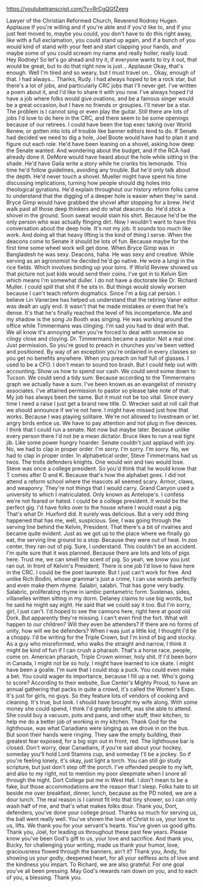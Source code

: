 https://youtubetranscript.com/?v=RrCgQGfZeeg

 Lawyer of the Christian Reformed Church, Reverend Rodney Hugen. Applause If you're willing and if you're able and if you'd like to, and if you just feel moved to, maybe you could, you don't have to do this right away, like with a full exclamation, you could stand up again, and if a bunch of you would kind of stand with your feet and start clapping your hands, and maybe some of you could scream my name and really holler, really loud. Hey Rodney! So let's go ahead and try it, if everyone wants to try it out, that would be great, but to do that right now is just... Applause Okay, that's enough. Well I'm tired and so weary, but I must travel on... Okay, enough of that. I had always... Thanks, Rudy. I had always hoped to be a rock star, but there's a lot of jobs, and particularly CRC jobs that I'll never get. I've written a poem about it, and I'd like to share it with you now. I've always hoped I'd have a job where folks would give ovations, and be a famous singer would be a great occasion, but I have no friends or groupies. I'll never be a star. The problem is I cannot sing or even play the guitar. Still there are lots of jobs I'd love to do here in the CRC, and there seem to be some openings because of our retirees. I could have been the top exec taking over World Renew, or gotten into lots of trouble like banner editors tend to do. If Senate had decided we need to dig a hole, Joel Boote would have had to plan it and figure out each role. He'd have been leaning on a shovel, asking how deep the Senate wanted. And wondering about the budget, and if the RCA had already done it. DeMore would have heard about the hole while sitting in the shade. He'd have Gaila write a story while he cranks his lemonade. This time he'd follow guidelines, avoiding any trouble. But he'd only talk about the depth. He'd never touch a shovel. Mueller might have spent his time discussing implications, turning how people should dig holes into theological gyrations. He'd explain throughout our history reform folks came to understand that the digging of a deeper hole is easier when they're sand. Bryce Gimp would have grabbed the shovel after stopping for a brew. He'd walk past all those deep thinkers and do what deacons do. He'd stick a shovel in the ground. Soon sweat would stain his shirt. Because he'd be the only person who was actually flinging dirt. Now I wouldn't want to have this conversation about the deep hole. It's not my job. It sounds too much like work. And doing all that heavy lifting is the kind of thing I serve. When the deacons come to Senate it should be lots of fun. Because maybe for the first time some wheel work will get done. When Bryce Gimp was in Bangladesh he was sexy. Deacons, haha. He was sexy and creative. While serving as an agronomist he decided he'd go native. He wore a lungi in the rice fields. Which involves binding up your loins. If World Review showed us that picture not just kids would send their coins. I've got in to Kelvin Sim which means I'm somewhat duller. I do not have a doctorate like Dr. Richard Muller. I could spill that shit if he sits in. But things would slowly worsen because I can't teach reform dogmatics. Since I'm a big cat person. I believe Lin Vanerzee has helped us understand that the retiring Vaner editor was dealt an ugly end. It wasn't that he made mistakes or even that he's dense. It's that he's finally reached the level of his incompetence. Me and my shadow is the song Jo Booth was singing. He was working around the office while Timmermans was clinging. I'm sad you had to deal with that. We all know it's annoying when you're forced to deal with someone so clingy close and cloying. Dr. Timmermans became a pastor. Not a real one. Just permission. So you're good to preach in churches you've been vetted and positioned. By way of an exception you're ordained in every classes so you get no benefits anywhere. When you preach on half full of glasses. I used to be a CFO. I don't mean to sound too brash. But I could help out with accounting. Show us how to spend our cash. We could send some down to Tucson. We could send a tidy sum. Because according to the Timmermans graph we actually have a sum. I've been known as an evangelist of ministry associates. I've attained permission to pastor so please take note of that. My job has always been the same. But it must not be too vital. Since every time I need a raise I just get a brand new title. D. Wrecker said at roll call that we should announce if we're not here. I might have missed just how that works. Because I was playing solitaire. We're not allowed to livestream or let angry birds entice us. We have to pay attention and not plug in five devices. I think that I could run a senate. Not now but maybe later. Because unlike every person there I'd not be a mean dictator. Bruce likes to run a real tight jib. Like some power hungry hoarder. Senate couldn't just applaud with joy. No, we had to clap in proper order. I'm sorry. I'm sorry. I'm sorry. No, we had to clap in proper order. In alphabetical order, Steve Timmermans had us twos. The trolls defenders knights. One would win and two would lose. Steve was once a college president. So you'd think that he would know that T comes after D and K. Because that's how the alphabet goes. I did not attend a reform school where the mascots all seemed scary. Armor, claws, and weaponry. They're not things that I would carry. Grand Canyon used a university to which I matriculated. Only known as Antelope's. I confess we're not feared or hated. I could be a college president. It would be the perfect gig. I'd have folks over to the house where I would roast a pig. That's what Dr. Huxford did. It surely was delicious. But a very odd thing happened that has me, well, suspicious. See, I was going through the serving line behind the Kelvin, President. That there's a bit of rivalries and became quite evident. Just as we got up to the place where we finally go eat, the serving line ground to a stop. Because they were out of heat. In zoo center, they ran out of pig. Sure, I understand. This couldn't be an accident. I'm quite sure that it was planned. Because there are lots and lots of pigs here. Trust me, we can smell the scent of pig. So yeah, we know you just ran out. In front of Kelvin's President. There is one job I'd love to have here in the CRC. I could be the poet laureate. But I just can't work for free. And unlike Rich Bodini, whose grammar's just a crime, I can use words perfectly and even make them rhyme. Salabri, salabri. That has gone very badly. Salabric, proliferating rhyme in iambic pentametric form. Sustenas, sides, villanelles written sitting in my dorm. Delaney claims to use big words, but he said he might say eight. He said that we could say it too. But I'm sorry, girl, I just can't. I'd hoped to see the cannons here, right here at good old Dork. But apparently they're missing. I can't even find the fort. What will happen to our children? Will they even be attenders? If there are no forms of unity, how will we be defenders? When I was just a little kid, I thought I'd be a choppy. I'd be writing for the Triple Crown, but I'm kind of big and stocky. As a guy who misreformed, who walks the straight and narrow, I think it might be kind of fun if I can crush a pharaoh. That's a horse race, people, come on. American pharaoh, Triple Crown winner, holy shit. If I'd been born in Canada, I might not be so holy. I might have learned to ice skate. I might have been a goalie. I'm sure that I could stop a puck. You could even make a bet. You could wager its importance, because I fill up a net. Who's going to score? According to their website, Sue Center's Mighty Proud, to have an annual gathering that packs in quite a crowd, it's called the Women's Expo. It's just for girls, no guys. So they feature lots of vendors of cooking and cleaning. It's true, but look. I should have brought my wife along. With some money she could spend, I think I'd greatly benefit, was she able to attend. She could buy a vacuum, pots and pans, and other stuff, their kitchen, to help me do a better job of working in my kitchen. Thank God for the lighthouse, was what Canadians were singing as we drove in on the bus. But soon their hands were ringing. They saw the empty building, their greatest fear exposed, for a big sign out in front, red. The lighthouse bar is closed. Don't worry, dear Canadians, if you're sad about your hockey, someday you'll hold Lord Stamins cup, and someday I'll be a jockey. So if you're feeling lonely, it's okay, just light a torch. You can still go study scripture, but just don't step off the porch. I've offended people to my left, and also to my right, not to mention my poor sleepmate when I snore all through the night. Dort College put me in West Hall. I don't mean to be a fake, but those accommodations are the reason that I sleep. Folks hate to sit beside me over breakfast, dinner, lunch, because as the PD noted, we are a dour lunch. The real reason is I cannot fit into that tiny shower, so I can only wash half of me, and that's what makes folks dour. Thank you, Dort, defenders, you've done your college proud. Thanks so much for serving us, the ball went really well. You've shown the love of Christ to us, your love to us, lifts. We thank you for your servant's hearts. You've given us good gifts. Thank you, Joel, for leading us throughout these past few years. Please know you've been God's gift to us, your love and sacrifice. And thank you, Bucky, for challenging your writing, made us thank your humor, love, graciousness flowed through the banners, ain't it? Thank you, Andy, for showing us your godly, deepened heart, for all your selfless acts of love and the kindness you impart. To Richard, we are also grateful. For one goal you've all been pressing. May God's rewards rain down on you, and to each of you, a blessing. Thank you.